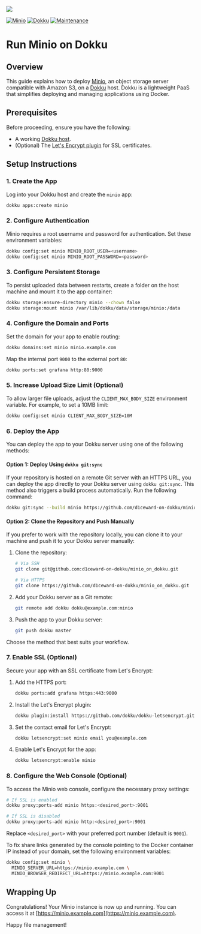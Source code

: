 ![](.github/images/repo_header.png)

[![Minio](https://img.shields.io/badge/Minio-22/04/2025-blue.svg)](https://github.com/minio/minio/releases/tag/RELEASE.2025-04-22T22-12-26Z)
[![Dokku](https://img.shields.io/badge/Dokku-Repo-blue.svg)](https://github.com/dokku/dokku)
[![Maintenance](https://img.shields.io/badge/Maintained%3F-yes-green.svg)](https://github.com/d1ceward-on-dokku/minio_on_dokku/graphs/commit-activity)

# Run Minio on Dokku

## Overview

This guide explains how to deploy [Minio](https://www.minio.io/), an object storage server compatible with Amazon S3, on a [Dokku](https://dokku.com/) host. Dokku is a lightweight PaaS that simplifies deploying and managing applications using Docker.

## Prerequisites

Before proceeding, ensure you have the following:

- A working [Dokku host](https://dokku.com/docs/getting-started/installation/).
- (Optional) The [Let's Encrypt plugin](https://github.com/dokku/dokku-letsencrypt) for SSL certificates.

## Setup Instructions

### 1. Create the App

Log into your Dokku host and create the `minio` app:

```bash
dokku apps:create minio
```

### 2. Configure Authentication

Minio requires a root username and password for authentication. Set these environment variables:

```bash
dokku config:set minio MINIO_ROOT_USER=<username>
dokku config:set minio MINIO_ROOT_PASSWORD=<password>
```

### 3. Configure Persistent Storage

To persist uploaded data between restarts, create a folder on the host machine and mount it to the app container:

```bash
dokku storage:ensure-directory minio --chown false
dokku storage:mount minio /var/lib/dokku/data/storage/minio:/data
```

### 4. Configure the Domain and Ports

Set the domain for your app to enable routing:

```bash
dokku domains:set minio minio.example.com
```

Map the internal port `9000` to the external port `80`:

```bash
dokku ports:set grafana http:80:9000
```

### 5. Increase Upload Size Limit (Optional)

To allow larger file uploads, adjust the `CLIENT_MAX_BODY_SIZE` environment variable. For example, to set a 10MB limit:

```bash
dokku config:set minio CLIENT_MAX_BODY_SIZE=10M
```

### 6. Deploy the App

You can deploy the app to your Dokku server using one of the following methods:

#### Option 1: Deploy Using `dokku git:sync`

If your repository is hosted on a remote Git server with an HTTPS URL, you can deploy the app directly to your Dokku server using `dokku git:sync`. This method also triggers a build process automatically. Run the following command:

```bash
dokku git:sync --build minio https://github.com/d1ceward-on-dokku/minio_on_dokku.git
```

#### Option 2: Clone the Repository and Push Manually

If you prefer to work with the repository locally, you can clone it to your machine and push it to your Dokku server manually:

1. Clone the repository:

    ```bash
    # Via SSH
    git clone git@github.com:d1ceward-on-dokku/minio_on_dokku.git

    # Via HTTPS
    git clone https://github.com/d1ceward-on-dokku/minio_on_dokku.git
    ```

2. Add your Dokku server as a Git remote:

    ```bash
    git remote add dokku dokku@example.com:minio
    ```

3. Push the app to your Dokku server:

    ```bash
    git push dokku master
    ```

Choose the method that best suits your workflow.

### 7. Enable SSL (Optional)

Secure your app with an SSL certificate from Let's Encrypt:

1. Add the HTTPS port:

    ```bash
    dokku ports:add grafana https:443:9000
    ```

2. Install the Let's Encrypt plugin:

    ```bash
    dokku plugin:install https://github.com/dokku/dokku-letsencrypt.git
    ```

3. Set the contact email for Let's Encrypt:

    ```bash
    dokku letsencrypt:set minio email you@example.com
    ```

4. Enable Let's Encrypt for the app:

    ```bash
    dokku letsencrypt:enable minio
    ```

### 8. Configure the Web Console (Optional)

To access the Minio web console, configure the necessary proxy settings:

```bash
# If SSL is enabled
dokku proxy:ports-add minio https:<desired_port>:9001

# If SSL is disabled
dokku proxy:ports-add minio http:<desired_port>:9001
```

Replace `<desired_port>` with your preferred port number (default is `9001`).

To fix share links generated by the console pointing to the Docker container IP instead of your domain, set the following environment variables:

```bash
dokku config:set minio \
  MINIO_SERVER_URL=https://minio.example.com \
  MINIO_BROWSER_REDIRECT_URL=https://minio.example.com:9001
```

## Wrapping Up

Congratulations! Your Minio instance is now up and running. You can access it at [https://minio.example.com](https://minio.example.com).

Happy file management!
